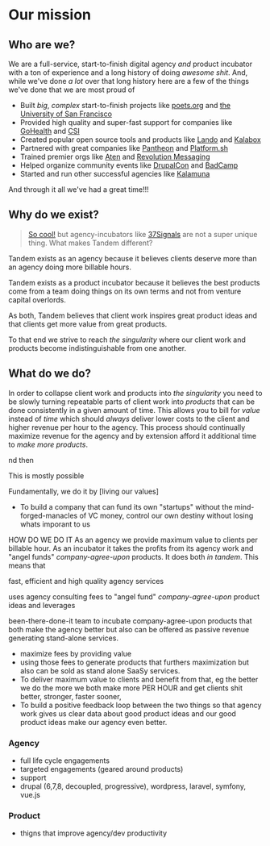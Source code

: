 # Our mission

## Who are we?

We are a full-service, start-to-finish digital agency _and_ product incubator with a ton of experience and a long history of doing _awesome shit_. And, while we've done _a lot_ over that long history here are a few of the things we've done that we are most proud of

* Built _big_, _complex_ start-to-finish projects like [poets.org](https://thinktandem.io/work/poets-redesign/) and [the University of San Francisco](https://thinktandem.io/work/usf-d8-migration/)
* Provided high quality and super-fast support for companies like [GoHealth](https://www.gohealthuc.com/) and [CSI](https://www.csiamerica.com/)
* Created popular open source tools and products like [Lando](https://devwithlando.io/) and [Kalabox](https://www.kalabox.io/)
* Partnered with great companies like [Pantheon](https://pantheon.io/docs/local-development/) and [Platform.sh](https://platform.sh/blog/going-local-with-lando/)
* Trained premier orgs like [Aten](https://atendesigngroup.com/) and [Revolution Messaging](https://revolutionmessaging.com/)
* Helped organize community events like [DrupalCon](https://events.drupal.org/seattle2019/team) and [BadCamp](https://2018.badcamp.org/)
* Started and run other successful agencies like [Kalamuna](https://www.kalamuna.com/)

And through it all we've had a great time!!!

## Why do we exist?

> [So cool!](https://media1.tenor.com/images/731e2e6f4fa66bb743684245f8f6d25f/tenor.gif?itemid=11811009) but agency-incubators like [37Signals](https://37signals.com/) are not a super unique thing. What makes Tandem different?

Tandem exists as an agency because it believes clients deserve more than an agency doing more billable hours.

Tandem exists as a product incubator because it believes the best products come from a team doing things on its own terms and not from venture capital overlords.

As both, Tandem believes that client work inspires great product ideas and that clients get more value from great products.

To that end we strive to reach _the singularity_ where our client work and products become indistinguishable from one another.

## What do we do?

In order to collapse client work and products into _the singularity_ you need to be slowly turning repeatable parts of client work into _products_ that can be done consistently in a given amount of time. This allows you to bill for _value_ instead of _time_ which should _always_ deliver lower costs to the client and higher revenue per hour to the agency. This process should continually maximize revenue for the agency and by extension afford it additional time to _make more products_.

nd then

This is mostly possible

Fundamentally, we do it by [living our values]


* To build a company that can fund its own "startups" without the mind-forged-manacles of VC money, control our own destiny without losing whats imporant to us

HOW DO WE DO IT
As an agency we provide maximum value to clients per billable hour. As an incubator it takes the profits from its agency work and "angel funds" _company-agree-upon_ products. It does both _in tandem_. This means that

 fast, efficient and high quality agency services

uses agency consulting fees to "angel fund" _company-agree-upon_ product ideas and leverages

been-there-done-it team to incubate company-agree-upon products that both make the agency better but also can be offered as passive revenue generating stand-alone services.

* maximize fees by providing value
* using those fees to generate products that furthers maximization but also can be sold as stand alone SaaSy services.
* To deliver maximum value to clients and benefit from that, eg the better we do the more we both make more PER HOUR and get clients shit better, stronger, faster sooner,
* To build a positive feedback loop between the two things so that agency work gives us clear data about good product ideas and our good product ideas make our agency even better.

### Agency

* full life cycle engagements
* targeted engagements (geared around products)
* support
* drupal (6,7,8, decoupled, progressive), wordpress, laravel, symfony, vue.js

### Product

* thigns that improve agency/dev productivity
